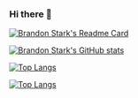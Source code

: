 ### Hi there 👋

<!--
**sunshinewhy/sunshinewhy** is a ✨ _special_ ✨ repository because its `README.md` (this file) appears on your GitHub profile.

Here are some ideas to get you started:

- 🔭 I’m currently working on ...
- 🌱 I’m currently learning ...
- 👯 I’m looking to collaborate on ...
- 🤔 I’m looking for help with ...
- 💬 Ask me about ...
- 📫 How to reach me: ...
- 😄 Pronouns: ...
- ⚡ Fun fact: ...
-->

[![Brandon Stark's Readme Card](https://github-readme-stats.vercel.app/api/pin/?username=sunshinewhy&repo=github-readme-stats&theme=radical)](https://github.com/sunshinewhy/github-readme-stats)

[![Brandon Stark's GitHub stats](https://github-readme-stats.vercel.app/api?username=sunshinewhy&show_icons=true&theme=radical)](https://github.com/sunshinewhy/github-readme-stats)

[![Top Langs](https://github-readme-stats.vercel.app/api/top-langs/?username=sunshinewhy&langs_count=8&layout=compact&theme=radical)](https://github.com/sunshinewhy/github-readme-stats)

[![Top Langs](https://github-readme-stats.vercel.app/api/top-langs/?username=sunshinewhy&langs_count=8)](https://github.com/sunshinewhy/github-readme-stats)
